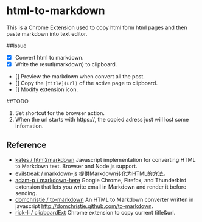 html-to-markdown
================

This is a Chrome Extension used to copy html form html pages and then paste markdown into text editor.

##Issue
- [x] Convert html to markdown.
- [x] Write the resutl(markdown) to clipboard.
- [] Preview the markdown when convert all the post.
- [] Copy the `[title](url)` of the active page to clipboard.
- [] Modify extension icon.

##TODO
1. Set shortcut for the browser action.
2. When the url starts with https://, the copied adress just will lost some infomation.

## Reference

- [kates / html2markdown](https://github.com/kates/html2markdown) Javascript implementation for converting HTML to Markdown text. Browser and Node.js support.
- [evilstreak / markdown-js](https://github.com/evilstreak/markdown-js) 提供Markdown转化为HTML的方法。
- [adam-p / markdown-here](https://github.com/adam-p/markdown-here) Google Chrome, Firefox, and Thunderbird extension that lets you write email in Markdown and render it before sending. 
- [domchristie / to-markdown](https://github.com/domchristie/to-markdown) An HTML to Markdown converter written in javascript 
<http://domchristie.github.com/to-markdown>.
- [rick-li / clipboardExt](https://github.com/rick-li/clipboardExt) Chrome extension to copy current title&url.
